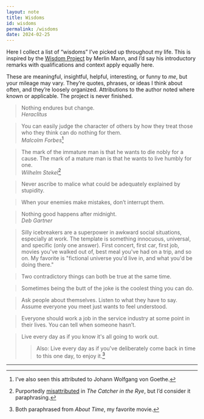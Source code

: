 ```yaml
---
layout: note
title: Wisdoms
id: wisdoms
permalink: /wisdoms
date: 2024-02-25
---
```

Here I collect a list of “wisdoms” I’ve picked up throughout my life. This is inspired by the [Wisdom Project](https://github.com/merlinmann/wisdom/blob/master/wisdom.md) by Merlin Mann, and I’d say his introductory remarks with qualifications and context apply equally here.

These are meaningful, insightful, helpful, interesting, or funny to *me*, but your mileage may vary. They’re quotes, phrases, or ideas I think about often, and they’re loosely organized. Attributions to the author noted where known or applicable. The project is never finished.

> Nothing endures but change.  
> *Heraclitus*
  
> You can easily judge the character of others by how they treat those who they think can do nothing for them.  
> *Malcolm Forbes*[^1]
  
> The mark of the immature man is that he wants to die nobly for a cause. The mark of a mature man is that he wants to live humbly for one.  
> *Wilhelm Stekel*[^2]
  
> Never ascribe to malice what could be adequately explained by stupidity. 
  
> When your enemies make mistakes, don’t interrupt them.
  
> Nothing good happens after midnight.  
> *Deb Gartner*
  
> Silly icebreakers are a superpower in awkward social situations, especially at work. The template is something innocuous, universal, and specific (only one answer). First concert, first car, first job, movies you've walked out of, best meal you've had on a trip, and so on. My favorite is "fictional universe you'd live in, and what you'd be doing there."  
  
> Two contradictory things can both be true at the same time.
  
> Sometimes being the butt of the joke is the coolest thing you can do.
  
> Ask people about themselves. Listen to what they have to say. Assume everyone you meet just wants to feel understood.
  
> Everyone should work a job in the service industry at some point in their lives. You can tell when someone hasn’t.
  
> Live every day as if you know it's all going to work out.
>> Also: Live every day as if you've deliberately come back in time to this one day, to enjoy it.[^3]

<hr>

[^1]: I’ve also seen this attributed to Johann Wolfgang von Goethe.
[^2]: Purportedly [misattributed](https://en.wikiquote.org/wiki/Wilhelm_Stekel#Misattributed) in *The Catcher in the Rye*, but I’d consider it paraphrasing.
[^3]: Both paraphrased from *About Time*, my favorite movie.